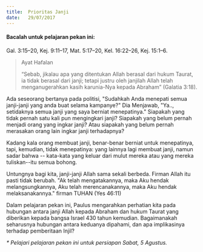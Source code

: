 ```yaml
---
title:  Prioritas Janji
date:   29/07/2017
---
```


#### Bacalah untuk pelajaran pekan ini:
Gal. 3:15–20, Kej. 9:11–17, Mat. 5:17–20, Kel. 16:22–26, Kej. 15:1–6.

> <p>Ayat Hafalan</p>
> “Sebab, jikalau apa yang ditentukan Allah berasal dari hukum Taurat, ia tidak berasal dari janji; tetapi justru oleh janjilah Allah telah menganugerahkan kasih karunia-Nya kepada Abraham” (Galatia 3:18).

Ada seseorang bertanya pada politisi, "Sudahkah Anda menepati semua janji-janji yang anda buat selama kampanye?" Dia Menjawab, "Ya.., setidaknya semua janji yang saya berniat menepatinya." Siapakah yang tidak pernah satu kali pun mengingkari janji? Siapakah yang belum pernah menjadi orang yang ingkar janji? Atau siapakah yang belum pernah merasakan orang lain ingkar janji terhadapnya?

Kadang kala orang membuat janji, benar-benar berniat untuk menepatinya, tapi, kemudian, tidak menepatinya: yang lainnya lagi membuat janji, namun sadar bahwa -- kata-kata yang keluar dari mulut mereka atau yang mereka tuliskan--itu semua bohong.

Untungnya bagi kita, janji-janji Allah sama sekali berbeda. Firman Allah itu pasti tidak berubah. "Ak telah mengatakannya, maka Aku hendak melangsungkannya, Aku telah merencanakannya, maka Aku hendak melaksanakannya." firman TUHAN (Yes 46:11)

Dalam pelajaran pekan ini, Paulus mengarahkan perhatian kita pada hubungan antara janji Allah kepada Abraham dan hukum Taurat yang diberikan kepada bangsa Israel 430 tahun kemudian. Bagaimanakah seharusnya hubungan antara keduanya dipahami, dan apa implikasinya terhadap pemberitaan Injil?

_* Pelajari pelajaran pekan ini untuk persiapan Sabat, 5 Agustus._
